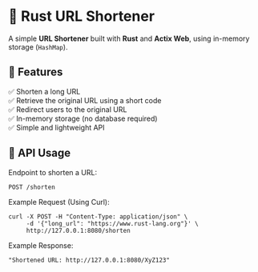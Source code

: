 # 🚀 Rust URL Shortener

A simple **URL Shortener** built with **Rust** and **Actix Web**, using in-memory storage (`HashMap`).

## 🌟 Features

✅ Shorten a long URL  
✅ Retrieve the original URL using a short code  
✅ Redirect users to the original URL  
✅ In-memory storage (no database required)  
✅ Simple and lightweight API  

## 🔗 API Usage

Endpoint to shorten a URL:  
```
POST /shorten
```

Example Request (Using Curl):
```
curl -X POST -H "Content-Type: application/json" \
     -d '{"long_url": "https://www.rust-lang.org"}' \
     http://127.0.0.1:8080/shorten

```

Example Response:
```
"Shortened URL: http://127.0.0.1:8080/XyZ123"
```


